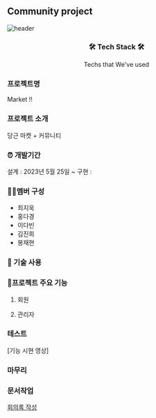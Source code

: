 ## Community project
![header](https://capsule-render.vercel.app/api?type=waving&animation=fadeIn&color=gradient&customColorList=27&height=200&section=header&text=%20community&fontColor=ffffff&fontSize=30&fontAlign=60&fontAlignY=35&desc=Team,Name🐱%20We're&ddescSize=20&descAlign=37&descAlignY=35)

<h3 align="center">🛠️ Tech Stack 🛠️</h3>
<p align="center">Techs that We've used</p>

### 프로젝트명
Market !!
### 프로젝트 소개
당근 마켓 + 커뮤니티

### ⏰ 개발기간
설계 : 2023년 5월 25일 ~
구현 : 

### 👩‍💻멤버 구성
- 최지욱
- 홍다경
- 이다빈
- 김진희
- 봉재현

### 📌 기술 사용

### 📌프로젝트 주요 기능

1) 회원

2) 관리자

### 테스트
[기능 시현 영상]

### 마무리


### 문서작업
[회의록 작성](https://docs.google.com/document/d/1M0lsSTL5gBoQE6-rQvJgIuTQlO_eI9mSImxRCpzF7iU/edit)
